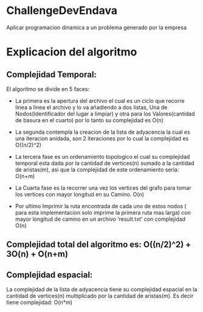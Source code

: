 # ChallengeDevEndava
Aplicar programacion dinamica a un problema generado por la empresa

# Explicacion del algoritmo 

## Complejidad Temporal: 

El algoritmo se divide en 5 faces: 

- La primera es la apertura del archivo el cual es un ciclo que recorre linea a linea el archivo y lo va añadiendo a dos listas, Una de Nodos(Identificador del lugar a limpiar) y otra para los Valores(cantidad de basura en el cuarto) por lo tanto su complejidad es O(n) 

- La segunda contempla la creacion  de la lista de adyacencia la cual es una iteracion anidada, son 2 iteraciones por lo cual la complejidad es O((n/2)^2) 

- La tercera fase es un ordenamiento topologico el cual su complejidad temporal esta dada por la cantidad de vertices(n) sumado a la cantidad de aristas(m), asi que la complejidad de este ordenamiento seria:  O(n+m) 

- La Cuarta fase es la recorrer una vez los vertices del grafo para tomar los vertices con mayor longitud en su Camino.  O(n) 

- Por ultimo Imprimir la ruta encontrada de cada uno de estos nodos ( para esta implementacion solo imprime la primera ruta mas larga)  con mayor longitud de camino en un archivo ‘result.txt’ con complejidad O(n) 

## Complejidad total del algoritmo es:  O((n/2)^2) + 3O(n) + O(n+m) 

 

## Complejidad espacial: 

La complejidad de la lista de adyacencia tiene su complejidad espacial en la cantidad de vertices(n) multiplicado por la cantidad de aristas(m). Es decir tiene complejidad: O(n*m)  

